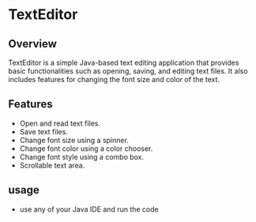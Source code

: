 # TextEditor

## Overview

TextEditor is a simple Java-based text editing application that provides basic functionalities such as opening, saving, and editing text files. It also includes features for changing the font size and color of the text.

## Features

- Open and read text files.
- Save text files.
- Change font size using a spinner.
- Change font color using a color chooser.
- Change font style using a combo box.
- Scrollable text area.

## usage
- use any of your Java IDE and run the code


